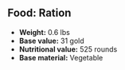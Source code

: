 ## Food: Ration
- **Weight:** 0.6 lbs
- **Base value:** 31 gold
- **Nutritional value:** 525 rounds
- **Base material:** Vegetable

